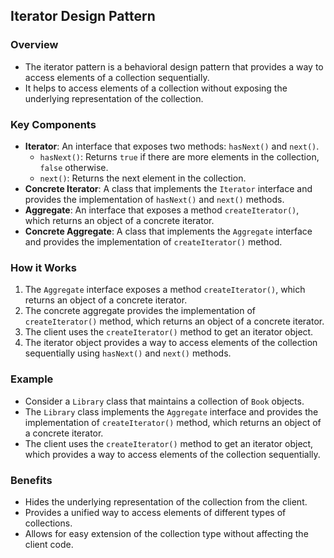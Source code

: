 ## Iterator Design Pattern

### Overview

* The iterator pattern is a behavioral design pattern that provides a way to access elements of a collection sequentially.
* It helps to access elements of a collection without exposing the underlying representation of the collection.

### Key Components

* **Iterator**: An interface that exposes two methods: `hasNext()` and `next()`.
    + `hasNext()`: Returns `true` if there are more elements in the collection, `false` otherwise.
    + `next()`: Returns the next element in the collection.
* **Concrete Iterator**: A class that implements the `Iterator` interface and provides the implementation of `hasNext()` and `next()` methods.
* **Aggregate**: An interface that exposes a method `createIterator()`, which returns an object of a concrete iterator.
* **Concrete Aggregate**: A class that implements the `Aggregate` interface and provides the implementation of `createIterator()` method.

### How it Works

1. The `Aggregate` interface exposes a method `createIterator()`, which returns an object of a concrete iterator.
2. The concrete aggregate provides the implementation of `createIterator()` method, which returns an object of a concrete iterator.
3. The client uses the `createIterator()` method to get an iterator object.
4. The iterator object provides a way to access elements of the collection sequentially using `hasNext()` and `next()` methods.

### Example

* Consider a `Library` class that maintains a collection of `Book` objects.
* The `Library` class implements the `Aggregate` interface and provides the implementation of `createIterator()` method, which returns an object of a concrete iterator.
* The client uses the `createIterator()` method to get an iterator object, which provides a way to access elements of the collection sequentially.

### Benefits

* Hides the underlying representation of the collection from the client.
* Provides a unified way to access elements of different types of collections.
* Allows for easy extension of the collection type without affecting the client code.